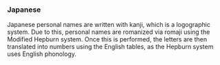 ### <span id="anchor-26"></span>Japanese

Japanese personal names are written with kanji, which is a logographic
system. Due to this, personal names are romanized via romaji using the
Modified Hepburn system. Once this is performed, the letters are then
translated into numbers using the English tables, as the Hepburn system
uses English phonology.
